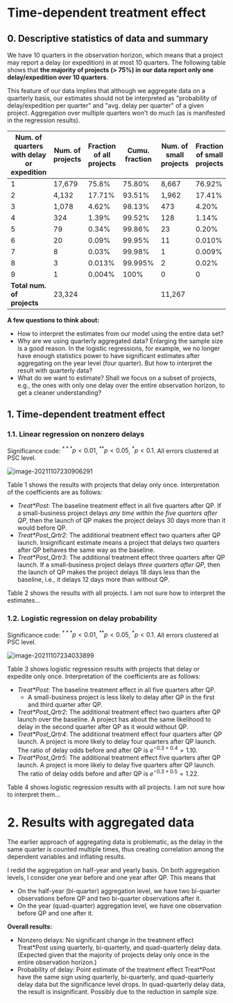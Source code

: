 # Time-dependent treatment effect

## 0. Descriptive statistics of data and summary

We have 10 quarters in the observation horizon, which means that a project may report a delay (or expedition) in at most 10 quarters. The following table shows that **the majority of projects (> 75%) in our data report only one delay/expedition over 10 quarters**.

This feature of our data implies that although we aggregate data on a quarterly basis, our estimates should not be interpreted as "probability of delay/expedition per quarter" and "avg. delay per quarter" of a given project. Aggregation over multiple quarters won't do much (as is manifested in the regression results).

| Num. of quarters with delay or expedition | Num. of projects | Fraction of all projects | Cumu. fraction | Num. of small projects | Fraction of small projects | Cumu. fraction | Num. of large projects | Fraction of large projects | Cumu. fraction |
| ----------------------------------------- | ---------------- | ------------------------ | -------------- | ---------------------- | -------------------------- | -------------- | ---------------------- | -------------------------- | -------------- |
| 1                                         | 17,679           | 75.8%                    | 75.80%         | 8,667                  | 76.92%                     | 76.92%         | 9,012                  | 74.74%                     | 74.74%         |
| 2                                         | 4,132            | 17.71%                   | 93.51%         | 1,962                  | 17.41%                     | 94.34%         | 2,170                  | 18.00%                     | 92.74%         |
| 3                                         | 1,078            | 4.62%                    | 98.13%         | 473                    | 4.20%                      | 98.54%         | 605                    | 5.02%                      | 97.76%         |
| 4                                         | 324              | 1.39%                    | 99.52%         | 128                    | 1.14%                      | 99.67%         | 196                    | 1.62%                      | 99.39%         |
| 5                                         | 79               | 0.34%                    | 99.86%         | 23                     | 0.20%                      | 99.87%         | 56                     | 0.46%                      | 99.85%         |
| 6                                         | 20               | 0.09%                    | 99.95%         | 11                     | 0.010%                     | 99.97%         | 9                      | 0.07%                      | 99.92%         |
| 7                                         | 8                | 0.03%                    | 99.98%         | 1                      | 0.009%                     | 99.98%         | 7                      | 0.058%                     | 99.98%         |
| 8                                         | 3                | 0.013%                   | 99.995%        | 2                      | 0.02%                      | 100%           | 1                      | 0.008%                     | 99.99%         |
| 9                                         | 1                | 0.004%                   | 100%           | 0                      | 0                          | 100%           | 1                      | 0.008%                     | 100%           |
| **Total num. of projects**                | 23,324           |                          |                | 11,267                 |                            |                | 12,057                 |                            |                |

**A few questions to think about:**

- How to interpret the estimates from our model using the entire data set?
- Why are we using quarterly aggregated data? Enlarging the sample size is a good reason. In the logistic regressions, for example, we no longer have enough statistics power to have significant estimates after aggregating on the year level (four quarter). But how to interpret the result with quarterly data?
- What do we want to estimate? Shall we focus on a subset of projects, e.g., the ones with only one delay over the entire observation horizon, to get a cleaner understanding?



## 1. Time-dependent treatment effect

### 1.1. Linear regression on nonzero delays

Significance code: $^{***} p<0.01$, $^{**} p<0.05$, $^* p<0.1$. All errors clustered at PSC level.

![image-20211107230906291](C:\Users\jxn174\AppData\Roaming\Typora\typora-user-images\image-20211107230906291.png)



Table 1 shows the results with projects that delay only once. Interpretation of the coefficients are as follows:

- _Treat*Post_: The baseline treatment effect in all five quarters after QP. If a small-business project delays _any time within the five quarters after QP_, then the launch of QP makes the project delays 30 days more than it would before QP.
- _Treat*Post_Qrtr2_: The additional treatment effect two quarters after QP launch. Insignificant estimate means a project that delays two quarters after QP behaves the same way as the baseline.
- _Treat*Post_Qrtr3_: The additional treatment effect three quarters after QP launch. If a small-business project delays _three quarters after QP_, then the launch of QP makes the project delays 18 days less than the baseline, i.e., it delays 12 days more than without QP.



Table 2 shows the results with all projects. I am not sure how to interpret the estimates...



### 1.2. Logistic regression on delay probability

Significance code: $^{***} p<0.01$, $^{**} p<0.05$, $^* p<0.1$. All errors clustered at PSC level.

![image-20211107234033899](C:\Users\jxn174\AppData\Roaming\Typora\typora-user-images\image-20211107234033899.png)

Table 3 shows logistic regression results with projects that delay or expedite only once.  Interpretation of the coefficients are as follows:

- _Treat*Post_: The baseline treatment effect in all five quarters after QP. 
  - A small-business project is less likely to delay after QP in the first and third quarter after QP.
- _Treat*Post_Qrtr2_: The additional treatment effect two quarters after QP launch over the baseline. A project has about the same likelihood to delay in the second quarter after QP as it would without QP.
- _Treat*Post_Qrtr4_: The additional treatment effect four quarters after QP launch. A project is more likely to delay four quarters after QP launch. The ratio of delay odds before and after QP is $e^{-0.3+0.4}=1.10$.
- _Treat*Post_Qrtr5_: The additional treatment effect five quarters after QP launch. A project is more likely to delay five quarters after QP launch. The ratio of delay odds before and after QP is $e^{-0.3+0.5}=1.22$.



Table 4 shows logistic regression results with all projects. I am not sure how to interpret them...



# 2. Results with aggregated data

The earlier approach of aggregating data is problematic, as the delay in the same quarter is counted multiple times, thus creating correlation among the dependent variables and inflating results.

I redid the aggregation on half-year and yearly basis. On both aggregation levels, I consider one year before and one year after QP. This means that

-  On the half-year (bi-quarter) aggregation level, we have two bi-quarter observations before QP and two bi-quarter observations after it.
- On the year (quad-quarter) aggregation level, we have one observation before QP and one after it.

**Overall results:**

- Nonzero delays: No significant change in the treatment effect Treat*Post using quarterly, bi-quarterly, and quad-quarterly delay data. (Expected given that the majority of projects delay only once in the entire observation horizon.)
- Probability of delay: Point estimate of the treatment effect Treat*Post have the same sign using quarterly, bi-quarterly, and quad-quarterly delay data but the significance level drops. In quad-quarterly delay data, the result is insignificant. Possibly due to the reduction in sample size.